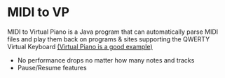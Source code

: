 # MIDI to VP

MIDI to Virtual Piano is a Java program that can automatically parse MIDI files and play them back on programs & sites supporting the QWERTY Virtual Keyboard [(Virtual Piano is a good example)](https://virtualpiano.net)

  - No performance drops no matter how many notes and tracks
  - Pause/Resume features

